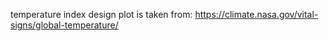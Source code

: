 temperature index design plot is taken from:
https://climate.nasa.gov/vital-signs/global-temperature/